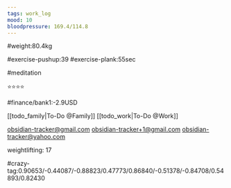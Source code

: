 ```yaml
---
tags: work_log
mood: 10
bloodpressure: 169.4/114.8
---
```


#weight:80.4kg

#exercise-pushup:39
#exercise-plank:55sec

#meditation

⭐⭐⭐⭐

#finance/bank1:-2.9USD

[[todo_family|To-Do @Family]]
[[todo_work|To-Do @Work]]

obsidian-tracker@gmail.com
obsidian-tracker+1@gmail.com
obsidian-tracker@yahoo.com

weightlifting: 17

#crazy-tag:0.90653/-0.44087/-0.88823/0.47773/0.86840/-0.51378/-0.84708/0.54893/0.82430

